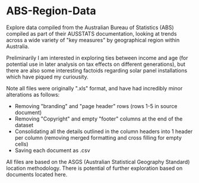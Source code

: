# ABS-Region-Data
Explore data compiled from the Australian Bureau of Statistics (ABS) compiled as part of their AUSSTATS documentation, looking at trends across a wide variety of "key measures" by geographical region within Australia.

Preliminarily I am interested in exploring ties between income and age (for potential use in later analysis on tax effects on different generations), but there are also some interesting factoids regarding solar panel installations which have piqued my curiousity.

Note all files were originally ".xls" format, and have had incredibly minor alterations as follows:
* Removing "branding" and "page header" rows (rows 1-5 in source document)
* Removing "Copyright" and empty "footer" columns at the end of the dataset
* Consolidating all the details outlined in the column headers into 1 header per column (removing merged formatting and cross filling for empty cells)
* Saving each document as .csv

All files are based on the ASGS (Australian Statistical Geography Standard) location methodology. There is potential of further exploration based on documents located here.
